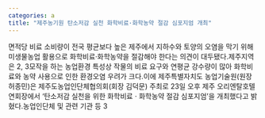 ```yaml
---
categories: a
title: "제주농기원 탄소저감 실천 화학비료·화학농약 절감 심포지엄 개최"
---
```

면적당 비료 소비량이 전국 평균보다 높은 제주에서 지하수와 토양의 오염을 막기 위해 미생물농업 활용으로 화학비료·화학농약을 절감해야 한다는 의견이 대두됐다.제주지역은 2, 3모작을 하는 농업환경 특성상 작물의 비료 요구와 연평균 강수량이 많아 화학비료와 농약 사용으로 인한 환경오염 우려가 크다.이에 제주특별자치도 농업기술원(원장 허종민)은 제주도농업인단체협의회(회장 김덕문) 주최로 23일 오후 제주 오리엔탈호텔 연회장에서 ‘탄소저감 실천을 위한 화학비료 ‧ 화학농약 절감 심포지엄’을 개최했다고 밝혔다.농업인단체 및 관련 기관 등 3